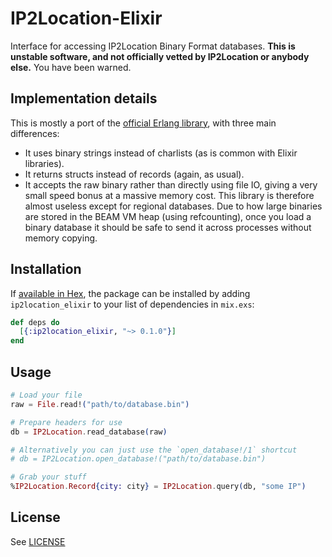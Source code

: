 # IP2Location-Elixir

Interface for accessing IP2Location Binary Format databases.
**This is unstable software, and not officially vetted by IP2Location or anybody else.** You have been warned.

## Implementation details

This is mostly a port of the [official Erlang library](https://github.com/IP2Location/IP2Location-erlang),
with three main differences:
- It uses binary strings instead of charlists (as is common with Elixir libraries).
- It returns structs instead of records (again, as usual).
- It accepts the raw binary rather than directly using file IO, giving a very small speed bonus at a massive
  memory cost. This library is therefore almost useless except for regional databases. Due to how large
  binaries are stored in the BEAM VM heap (using refcounting), once you load a binary database it should
  be safe to send it across processes without memory copying.

## Installation

If [available in Hex](https://hex.pm/docs/publish), the package can be installed
by adding `ip2location_elixir` to your list of dependencies in `mix.exs`:

```elixir
def deps do
  [{:ip2location_elixir, "~> 0.1.0"}]
end
```

## Usage

```elixir
# Load your file
raw = File.read!("path/to/database.bin")

# Prepare headers for use
db = IP2Location.read_database(raw) 

# Alternatively you can just use the `open_database!/1` shortcut
# db = IP2Location.open_database!("path/to/database.bin") 

# Grab your stuff
%IP2Location.Record{city: city} = IP2Location.query(db, "some IP")
```

## License
See [LICENSE](LICENSE)
